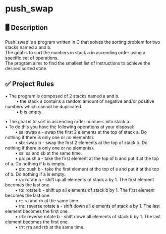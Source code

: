 # push_swap
## 🖥️ Description
Push_swap is a program written in C that solves the sorting problem for two stacks named a and b. <br/>
The goal is to sort the numbers in stack a in ascending order using a specific set of operations. <br/>
The program aims to find the smallest list of instructions to achieve the desired sorted state. <br/>

## ✅ Project Rules
• The program is composed of 2 stacks named a and b. <br/>
&emsp; &emsp; • the stack a contains a random amount of negative and/or positive numbers which cannot be duplicated. <br/>
&emsp; &emsp; • b is empty. <br/>

• The goal is to sort in ascending order numbers into stack a. <br/>
• To do this you have the following operations at your disposal: <br/>
&emsp; &emsp;• sa: swap a - swap the first 2 elements at the top of stack a. Do nothing if there is only one or no elements). <br/>
&emsp; &emsp;• sb: swap b - swap the first 2 elements at the top of stack b. Do nothing if there is only one or no elements). <br/>
&emsp; &emsp;• ss: sa and sb at the same time. <br/>
&emsp; &emsp;• pa: push a - take the first element at the top of b and put it at the top of a. Do nothing if b is empty. <br/>
&emsp; &emsp;• pb: push b - take the first element at the top of a and put it at the top of b. Do nothing if a is empty. <br/>
&emsp; &emsp;• ra: rotate a - shift up all elements of stack a by 1. The first element becomes the last one. <br/>
&emsp; &emsp;• rb: rotate b - shift up all elements of stack b by 1. The first element becomes the last one. <br/>
&emsp; &emsp;• rr: ra and rb at the same time. <br/>
&emsp; &emsp;• rra: reverse rotate a - shift down all elements of stack a by 1. The last element becomes the first one. <br/>
&emsp; &emsp;• rrb: reverse rotate b - shift down all elements of stack b by 1. The last element becomes the first one. <br/>
&emsp; &emsp;• rrr: rra and rrb at the same time.<br/>
